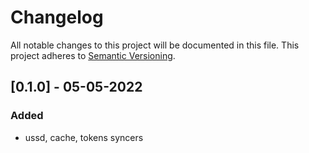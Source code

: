 # Changelog

All notable changes to this project will be documented in this file. This project adheres to [Semantic Versioning](https://semver.org/spec/v2.0.0.html).

## [0.1.0] - 05-05-2022

### Added

- ussd, cache, tokens syncers
